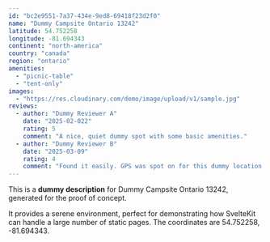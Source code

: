 ```yaml
---
id: "bc2e9551-7a37-434e-9ed8-69418f23d2f0"
name: "Dummy Campsite Ontario 13242"
latitude: 54.752258
longitude: -81.694343
continent: "north-america"
country: "canada"
region: "ontario"
amenities:
  - "picnic-table"
  - "tent-only"
images:
  - "https://res.cloudinary.com/demo/image/upload/v1/sample.jpg"
reviews:
  - author: "Dummy Reviewer A"
    date: "2025-02-022"
    rating: 5
    comment: "A nice, quiet dummy spot with some basic amenities."
  - author: "Dummy Reviewer B"
    date: "2025-03-09"
    rating: 4
    comment: "Found it easily. GPS was spot on for this dummy location."
---
```


This is a **dummy description** for Dummy Campsite Ontario 13242, generated for the proof of concept.

It provides a serene environment, perfect for demonstrating how SvelteKit can handle a large number of static pages. The coordinates are 54.752258, -81.694343.
